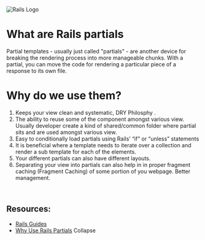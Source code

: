 ![Rails Logo](https://upload.wikimedia.org/wikipedia/commons/thumb/6/62/Ruby_On_Rails_Logo.svg/1200px-Ruby_On_Rails_Logo.svg.png)
# What are Rails partials
Partial templates - usually just called "partials" - are another device for breaking the rendering process into more manageable chunks. With a partial, you can move the code for rendering a particular piece of a response to its own file.
# Why do we use them?
1. Keeps your view clean and systematic, DRY Philosphy .
2. The ability to reuse some of the component amongst various view. Usually developer create a kind of shared/common folder where partial sits and are used amongst various view.
3. Easy to conditionally load partials using Rails’ “if” or “unless” statements
4. It is beneficial where a template needs to iterate over a collection and render a sub template for each of the elements.
5. Your different partials can also have different layouts.
6. Separating your view into partials can also help in in proper fragment caching (Fragment Caching) of some portion of you webpage. Better management.
<br>

## Resources:

- [Rails Guides](https://guides.rubyonrails.org/layouts_and_rendering.html#using-partials)
- [Why Use Rails Partials](https://stackoverflow.com/questions/17453972/what-is-the-use-of-partials-in-rails)
Collapse



